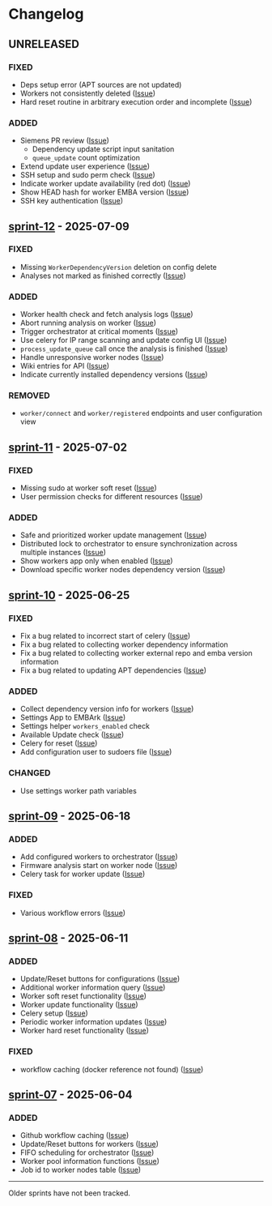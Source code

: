 # Changelog

## UNRELEASED

### FIXED

- Deps setup error (APT sources are not updated)
- Workers not consistently deleted ([Issue](https://github.com/orgs/amosproj/projects/79/views/2?pane=issue&itemId=119037519&issue=amosproj%7Camos2025ss01-embark-orchestration-framework%7C102))
- Hard reset routine in arbitrary execution order and incomplete ([Issue](https://github.com/orgs/amosproj/projects/79/views/2?pane=issue&itemId=119117248&issue=amosproj%7Camos2025ss01-embark-orchestration-framework%7C104))

### ADDED

- Siemens PR review ([Issue](https://github.com/orgs/amosproj/projects/79/views/2?pane=issue&itemId=119028315&issue=amosproj%7Camos2025ss01-embark-orchestration-framework%7C98))
  - Dependency update script input sanitation
  - `queue_update` count optimization
- Extend update user experience ([Issue](https://github.com/orgs/amosproj/projects/79/views/2?pane=issue&itemId=114784692&issue=amosproj%7Camos2025ss01-embark-orchestration-framework%7C74))
- SSH setup and sudo perm check ([Issue](https://github.com/orgs/amosproj/projects/79/views/2?pane=issue&itemId=119036293&issue=amosproj%7Camos2025ss01-embark-orchestration-framework%7C100))
- Indicate worker update availability (red dot) ([Issue](https://github.com/orgs/amosproj/projects/79/views/2?pane=issue&itemId=119737574&issue=amosproj%7Camos2025ss01-embark-orchestration-framework%7C108))
- Show HEAD hash for worker EMBA version ([Issue](https://github.com/orgs/amosproj/projects/79/views/2?pane=issue&itemId=119733872&issue=amosproj%7Camos2025ss01-embark-orchestration-framework%7C107))
- SSH key authentication ([Issue](https://github.com/orgs/amosproj/projects/79/views/2?pane=issue&itemId=118803738&issue=amosproj%7Camos2025ss01-embark-orchestration-framework%7C97))

## [sprint-12](https://github.com/amosproj/amos2025ss01-embark/releases/tag/sprint-12-release) - 2025-07-09

### FIXED

- Missing `WorkerDependencyVersion` deletion on config delete
- Analyses not marked as finished correctly ([Issue](https://github.com/orgs/amosproj/projects/79/views/2?pane=issue&itemId=119038453&issue=amosproj%7Camos2025ss01-embark-orchestration-framework%7C103))

### ADDED

- Worker health check and fetch analysis logs ([Issue](https://github.com/orgs/amosproj/projects/79/views/2?pane=issue&itemId=112364687&issue=amosproj%7Camos2025ss01-embark-orchestration-framework%7C46))
- Abort running analysis on worker ([Issue](https://github.com/orgs/amosproj/projects/79/views/2?pane=issue&itemId=111365543&issue=amosproj%7Camos2025ss01-embark-orchestration-framework%7C41))
- Trigger orchestrator at critical moments ([Issue](https://github.com/orgs/amosproj/projects/79/views/2?pane=issue&itemId=114047181&issue=amosproj%7Camos2025ss01-embark-orchestration-framework%7C59))
- Use celery for IP range scanning and update config UI ([Issue](https://github.com/orgs/amosproj/projects/79/views/2?pane=issue&itemId=118038092&issue=amosproj%7Camos2025ss01-embark-orchestration-framework%7C91))
- `process_update_queue` call once the analysis is finished ([Issue](https://github.com/orgs/amosproj/projects/79/views/2?pane=issue&itemId=114650622&issue=amosproj%7Camos2025ss01-embark-orchestration-framework%7C70))
- Handle unresponsive worker nodes ([Issue](https://github.com/orgs/amosproj/projects/79/views/2?pane=issue&itemId=115550958&issue=amosproj%7Camos2025ss01-embark-orchestration-framework%7C85))
- Wiki entries for API ([Issue](https://github.com/orgs/amosproj/projects/79/views/2?pane=issue&itemId=114744149&issue=amosproj%7Camos2025ss01-embark-orchestration-framework%7C71))
- Indicate currently installed dependency versions ([Issue](https://github.com/orgs/amosproj/projects/79/views/2?pane=issue&itemId=118051293&issue=amosproj%7Camos2025ss01-embark-orchestration-framework%7C94))

### REMOVED

- `worker/connect` and `worker/registered` endpoints and user configuration view

## [sprint-11](https://github.com/amosproj/amos2025ss01-embark/releases/tag/sprint-11-release) - 2025-07-02

### FIXED

- Missing sudo at worker soft reset ([Issue](https://github.com/orgs/amosproj/projects/79/views/2?pane=issue&itemId=112364355&issue=amosproj%7Camos2025ss01-embark-orchestration-framework%7C43))
- User permission checks for different resources ([Issue](https://github.com/orgs/amosproj/projects/79/views/2?pane=issue&itemId=118050504&issue=amosproj%7Camos2025ss01-embark-orchestration-framework%7C93))

### ADDED

- Safe and prioritized worker update management ([Issue](https://github.com/orgs/amosproj/projects/79/views/2?pane=issue&itemId=114650622&issue=amosproj%7Camos2025ss01-embark-orchestration-framework%7C70))
- Distributed lock to orchestrator to ensure synchronization across multiple instances ([Issue](https://github.com/orgs/amosproj/projects/79/views/2?pane=issue&itemId=116668070&issue=amosproj%7Camos2025ss01-embark-orchestration-framework%7C89))
- Show workers app only when enabled ([Issue](https://github.com/orgs/amosproj/projects/79/views/2?pane=issue&itemId=113440769&issue=amosproj%7Camos2025ss01-embark-orchestration-framework%7C52))
- Download specific worker nodes dependency version ([Issue](https://github.com/orgs/amosproj/projects/79/views/2?pane=issue&itemId=116857375&issue=amosproj%7Camos2025ss01-embark-orchestration-framework%7C90))

## [sprint-10](https://github.com/amosproj/amos2025ss01-embark/releases/tag/sprint-10-release) - 2025-06-25

### FIXED

- Fix a bug related to incorrect start of celery ([Issue](https://github.com/orgs/amosproj/projects/79/views/2?pane=issue&itemId=115359765&issue=amosproj%7Camos2025ss01-embark-orchestration-framework%7C79))
- Fix a bug related to collecting worker dependency information
- Fix a bug related to collecting worker external repo and emba version information
- Fix a bug related to updating APT dependencies ([Issue](https://github.com/orgs/amosproj/projects/79/views/2?pane=issue&itemId=114467717&issue=amosproj%7Camos2025ss01-embark-orchestration-framework%7C61))

### ADDED

- Collect dependency version info for workers ([Issue](https://github.com/orgs/amosproj/projects/79/views/2?pane=issue&itemId=114773112&issue=amosproj%7Camos2025ss01-embark-orchestration-framework%7C73))
- Settings App to EMBArk ([Issue](https://github.com/orgs/amosproj/projects/79/views/2?pane=issue&itemId=114643627&issue=amosproj%7Camos2025ss01-embark-orchestration-framework%7C66))
- Settings helper `workers_enabled` check
- Available Update check ([Issue](https://github.com/orgs/amosproj/projects/79/views/2?pane=issue&itemId=114467717&issue=amosproj%7Camos2025ss01-embark-orchestration-framework%7C61))
- Celery for reset ([Issue](https://github.com/orgs/amosproj/projects/79/views/2?pane=issue&itemId=115510818&issue=amosproj%7Camos2025ss01-embark-orchestration-framework%7C81))
- Add configuration user to sudoers file ([Issue](https://github.com/orgs/amosproj/projects/79/views/2?pane=issue&itemId=115519308&issue=amosproj%7Camos2025ss01-embark-orchestration-framework%7C82))

### CHANGED

- Use settings worker path variables

## [sprint-09](https://github.com/amosproj/amos2025ss01-embark/releases/tag/sprint-09-release) - 2025-06-18

### ADDED

- Add configured workers to orchestrator ([Issue](https://github.com/orgs/amosproj/projects/79/views/2?pane=issue&itemId=114649534&issue=amosproj%7Camos2025ss01-embark-orchestration-framework%7C69))
- Firmware analysis start on worker node ([Issue](https://github.com/orgs/amosproj/projects/79/views/2?pane=issue&itemId=113296109&issue=amosproj%7Camos2025ss01-embark-orchestration-framework%7C51))
- Celery task for worker update ([Issue](https://github.com/orgs/amosproj/projects/79/views/2?pane=issue&itemId=114647889&issue=amosproj%7Camos2025ss01-embark-orchestration-framework%7C68))

### FIXED

- Various workflow errors ([Issue](https://github.com/orgs/amosproj/projects/79/views/2?pane=issue&itemId=115336615&issue=amosproj%7Camos2025ss01-embark-orchestration-framework%7C75))

## [sprint-08](https://github.com/amosproj/amos2025ss01-embark/releases/tag/sprint-08-release) - 2025-06-11

### ADDED

- Update/Reset buttons for configurations ([Issue](https://github.com/orgs/amosproj/projects/79/views/2?pane=issue&itemId=112359403&issue=amosproj%7Camos2025ss01-embark-orchestration-framework%7C42))
- Additional worker information query ([Issue](https://github.com/orgs/amosproj/projects/79/views/2?pane=issue&itemId=111222216&issue=amosproj%7Camos2025ss01-embark-orchestration-framework%7C40))
- Worker soft reset functionality ([Issue](https://github.com/orgs/amosproj/projects/79/views/2?pane=issue&itemId=112364355&issue=amosproj%7Camos2025ss01-embark-orchestration-framework%7C43))
- Worker update functionality ([Issue](https://github.com/orgs/amosproj/projects/79/views/2?pane=issue&itemId=112364538&issue=amosproj%7Camos2025ss01-embark-orchestration-framework%7C45))
- Celery setup ([Issue](https://github.com/orgs/amosproj/projects/79/views/2?pane=issue&itemId=113497561&issue=amosproj%7Camos2025ss01-embark-orchestration-framework%7C55))
- Periodic worker information updates ([Issue](https://github.com/orgs/amosproj/projects/79/views/2?pane=issue&itemId=112364821&issue=amosproj%7Camos2025ss01-embark-orchestration-framework%7C47))
- Worker hard reset functionality ([Issue](https://github.com/orgs/amosproj/projects/79/views/2?pane=issue&itemId=112364415&issue=amosproj%7Camos2025ss01-embark-orchestration-framework%7C44))

### FIXED

- workflow caching (docker reference not found) ([Issue](https://github.com/orgs/amosproj/projects/79?pane=issue&itemId=110335090&issue=amosproj%7Camos2025ss01-embark-orchestration-framework%7C33))

## [sprint-07](https://github.com/amosproj/amos2025ss01-embark/releases/tag/sprint-07-release) - 2025-06-04

### ADDED

- Github workflow caching ([Issue](https://github.com/orgs/amosproj/projects/79/views/2?pane=issue&itemId=110335090&issue=amosproj%7Camos2025ss01-embark-orchestration-framework%7C33))
- Update/Reset buttons for workers ([Issue](https://github.com/orgs/amosproj/projects/79/views/2?pane=issue&itemId=112359403&issue=amosproj%7Camos2025ss01-embark-orchestration-framework%7C42))
- FIFO scheduling for orchestrator ([Issue](https://github.com/orgs/amosproj/projects/79/views/2?pane=issue&itemId=111220090&issue=amosproj%7Camos2025ss01-embark-orchestration-framework%7C37))
- Worker pool information functions ([Issue](https://github.com/orgs/amosproj/projects/79/views/2?pane=issue&itemId=111221169&issue=amosproj%7Camos2025ss01-embark-orchestration-framework%7C38))
- Job id to worker nodes table ([Issue](https://github.com/orgs/amosproj/projects/79/views/2?pane=issue&itemId=111221228&issue=amosproj%7Camos2025ss01-embark-orchestration-framework%7C39))

---
Older sprints have not been tracked.
